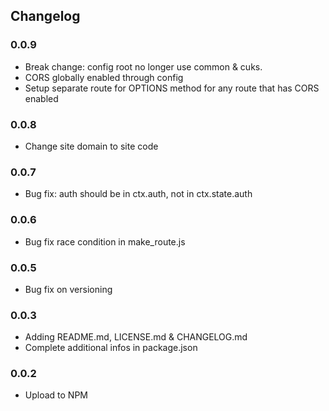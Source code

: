 ## Changelog

### 0.0.9

- Break change: config root no longer use common & cuks.
- CORS globally enabled through config
- Setup separate route for OPTIONS method for any route that has CORS enabled

### 0.0.8

- Change site domain to site code

### 0.0.7

- Bug fix: auth should be in ctx.auth, not in ctx.state.auth

### 0.0.6

- Bug fix race condition in make_route.js

### 0.0.5

- Bug fix on versioning

### 0.0.3

- Adding README.md, LICENSE.md & CHANGELOG.md
- Complete additional infos in package.json

### 0.0.2

- Upload to NPM
